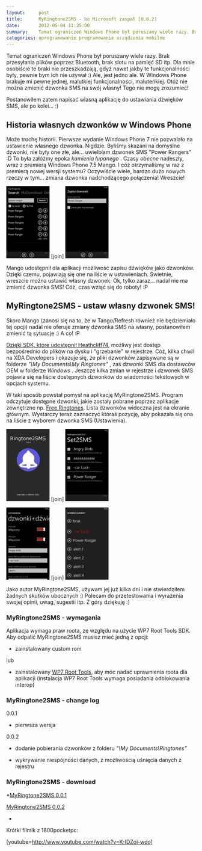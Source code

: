 ```yaml
---
layout:     post
title:      MyRingtone2SMS - bo Microsoft zaspał [0.0.2]
date:       2012-05-04 11:25:00
summary:    Temat ograniczeń Windows Phone był poruszany wiele razy. Brak przesyłania plików poprzez Bluetooth, brak slotu na pamięć SD itp. Dla mnie osobiście te braki nie przeszkadzają, gdyż nawet jakby te funkcjonalności były, pewnie bym ich nie używał  — ) Ale, jest jedno ale. W Windows Phone brakuje mi pewne jednej, malutkiej funkcjonalności, maluteńkiej. Otóż nie można zmienić dzwonka SMS na swój własny! ...
categories: oprogramowanie programowanie urządzenia mobilne
---
```




Temat ograniczeń Windows Phone był poruszany wiele razy. Brak przesyłania plików poprzez Bluetooth, brak slotu na pamięć SD itp. Dla mnie osobiście te braki nie przeszkadzają, gdyż nawet jakby te funkcjonalności były, pewnie bym ich nie używał :) Ale, jest jedno ale. W Windows Phone brakuje mi pewne jednej, malutkiej funkcjonalności, maluteńkiej. Otóż nie można zmienić dzwonka SMS na swój własny! Tego nie mogę zrozumieć!

Postanowiłem zatem napisać własną aplikację do ustawiania dźwięków SMS, ale po kolei... :)


## Historia własnych dzwonków w Windows Phone


Może trochę historii. Pierwsze wydanie Windows Phone 7 nie pozwalało na ustawienie własnego dzwonka. Nigdzie. Byliśmy skazani na domyślne dzwonki, nie były one złe, ale... uwielbiam dzwonek SMS "Power Rangers" :D To była załóżmy epoka  *kamienia łupanego* . Czasy  *obecne*  nadeszły, wraz z premierą Windows Phone 7.5 Mango. I cóż otrzymaliśmy w raz z premierą nowej wersji systemu? Oczywiście wiele, bardzo dużo nowych rzeczy w tym... zmiana dzwonka nadchodzącego połączenia! Wreszcie!


![desk](https://raw.githubusercontent.com/djfoxer/djfoxer.github.io/master/_img/2012-5-4-_135_/g_-_288x192_-_-_31942x20120502114537_0.jpg)
[join]
![desk](https://raw.githubusercontent.com/djfoxer/djfoxer.github.io/master/_img/2012-5-4-_135_/g_-_288x192_-_-_31942x20120502114629_0.jpg)


Mango udostępnił dla aplikacji możliwość zapisu dźwięków jako dzwonków. Dzięki czemu, pojawiają się one na liście w ustawieniach. Świetnie, wreszcie można ustawić własny dzwonek. Ok, tylko zaraz... nadal nie ma zmienić dzwonka SMS! Cóż, czas wziąć się do roboty! :P


## MyRingtone2SMS - ustaw własny dzwonek SMS!


Skoro Mango (zanosi się na to, że w Tango/Refresh również nie będziemiało tej opcji) nadal nie oferuje zmiany dzwonka SMS na własny, postanowiłem zmienić tą sytuacje :) A co! :P

[Dzięki SDK, które udostępnił Heathcliff74](http://www.wp7roottools.com/), możliwy jest dostęp bezpośrednio do plików na dysku i "grzebanie" w rejestrze. Cóż, kilka chwil na XDA Developers i okazuje się, że pliki dzwonków zapisywane są w folderze  *"\My Documents\My Ringtones\"* , zaś dzwonki SMS dla dostawców OEM w folderze  *Windows* . Jeszcze kilka zmian w rejestrze i dzwonek SMS pojawia się na liście dostępnych dzwonków do wiadomości tekstowych w opcjach systemu.

W taki sposób powstał pomysł  na aplikację MyRingtone2SMS. Program odczytuje dostępne dzwonki, jakie zostały pobrane poprzez aplikacje zewnętrzne np. [Free Ringtones](http://www.windowsphone.com/en-US/apps/46a064d2-1375-4052-94f6-80da09f76c86). Lista dzwonków widoczna jest na ekranie głównym. Wystarczy teraz zaznaczyć któraś pozycję, aby pokazała się ona na liście z wyborem dzwonka SMS (Ustawienia).


![desk](https://raw.githubusercontent.com/djfoxer/djfoxer.github.io/master/_img/2012-5-4-_135_/g_-_288x192_-_-_31942x20120502120238_0.jpg)
[join]
![desk](https://raw.githubusercontent.com/djfoxer/djfoxer.github.io/master/_img/2012-5-4-_135_/g_-_288x192_-_-_31942x20120502120247_0.jpg)



![desk](https://raw.githubusercontent.com/djfoxer/djfoxer.github.io/master/_img/2012-5-4-_135_/g_-_288x192_-_-_31942x20120502120448_0.jpg)
[join]
![desk](https://raw.githubusercontent.com/djfoxer/djfoxer.github.io/master/_img/2012-5-4-_135_/g_-_288x192_-_-_31942x20120502120453_0.jpg)



Jako autor MyRingtone2SMS, używam jej już kilka dni i nie stwierdziłem żadnych skutków ubocznych :) Polecam do przetestowania i wyrażenia swojej opinii, uwag, sugestii itp. 
Z góry dziękuję :)


### MyRingtone2SMS - wymagania

Aplikacja wymaga praw roota, ze względu na użycie WP7 Root Tools SDK. Aby odpalić MyRingtone2SMS musisz mieć jedną z opcji:


  * zainstalowany custom rom

lub

  * zainstalowany [WP7 Root Tools](http://www.dobreprogramy.pl/djfoxer/Rootowanie-w-Windows-Phone-dla-wszystkich,31248.html), aby móc nadać uprawnienia roota dla aplikacji (instalacja WP7 Root Tools wymaga posiadania odblokowania interop)



### MyRingtone2SMS - change log


0.0.1 

  * pierwsza wersja


0.0.2 

  * dodanie pobierania dzwonków z folderu  *"\My Documents\Ringtones\"* 


  * wykrywanie niespójności danych, z możliwością uśnięcia danych z rejestru




### MyRingtone2SMS - download


 *[MyRingtone2SMS 0.0.1](http://www.djfoxer.pl/MyRingtone2SMS_0.0.1.xap)

[MyRingtone2SMS 0.0.2 ](http://www.djfoxer.pl/MyRingtone2SMS_0.0.2.xap)

* 


Krótki filmik z 1800pocketpc:


[youtube=http://www.youtube.com/watch?v=K-IDZoi-wdo]
